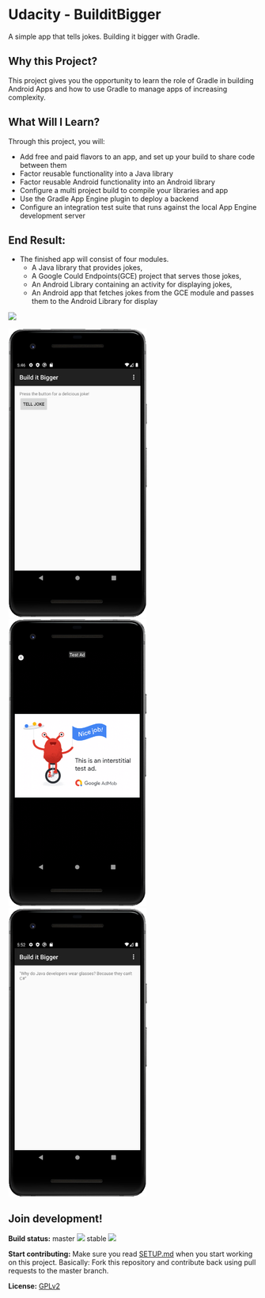 # Udacity - BuilditBigger

A simple app that tells jokes. Building it bigger with Gradle. 

## Why this Project?
This project gives you the opportunity to learn the role of Gradle in building Android Apps and how to use
Gradle to manage apps of increasing complexity.

## What Will I Learn?
Through this project, you will:

* Add free and paid flavors to an app, and set up your build to share code between them
* Factor reusable functionality into a Java library
* Factor reusable Android functionality into an Android library
* Configure a multi project build to compile your libraries and app
* Use the Gradle App Engine plugin to deploy a backend
* Configure an integration test suite that runs against the local App Engine development server

## End Result:

* The finished app will consist of four modules.
  * A Java library that provides jokes,
  * A Google Could Endpoints(GCE) project that serves those jokes,
  * An Android Library containing an activity for displaying jokes,
  * An Android app that fetches jokes from the GCE module and passes them to the Android Library for display


<a href="https://play.google.com/store/apps/details?id=com.owncloud.android"><img src="https://play.google.com/intl/en_us/badges/images/generic/en_badge_web_generic.png" height="75"></a>

<img src="res/screenshot.png" width="280"/> <img src="res/screenshot2.png" width="280"/> <img src="res/screenshot3.png" width="280"/> 
 
## Join development!

**Build status:** master ![](https://api.travis-ci.org/owncloud/android.svg?branch=master) stable ![](https://api.travis-ci.org/owncloud/android.svg?branch=stable)

**Start contributing:** Make sure you read [SETUP.md](https://github.com/owncloud/android/blob/master/SETUP.md) when you start working on this project. Basically: Fork this repository and contribute back using pull requests to the master branch.

**License:** [GPLv2](https://github.com/josefdeutsch/udacitybuilditbigger/blob/master/LICENSE.txt)

